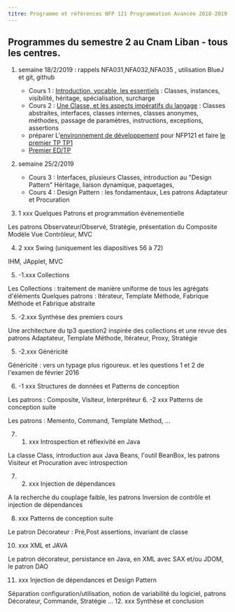 ```yaml
---
titre: Programme et références NFP 121 Programmation Avancée 2018-2019
---
```

 
## Programmes du semestre 2 au Cnam Liban - tous les centres.

1. semaine 18/2/2019 : rappels NFA031,NFA032,NFA035 , utilisation BlueJ et git, github
    * Cours 1 : [Introduction, vocable, les essentiels](https://nfp121.page.link/1) : Classes, instances, visibilité, héritage, spécialisation, surcharge 
    * Cours 2 : [Une Classe, et les aspects impératifs du langage](https://nfp121.page.link/2) : Classes abstraites, interfaces, classes internes, classes anonymes,
méthodes, passage de paramètres, instructions, exceptions, assertions
    * préparer L'[environnement de développement](/NFP121/TP/tp0/) pour NFP121 et faire [le premier TP TP1](/NFP121/TP/tp1/tp1)
    * [Premier ED/TP](ED/ed1/)

3.  semaine 25/2/2019 
    * Cours 3 : Interfaces, plusieurs Classes, introduction au "Design Pattern" Héritage, liaison dynamique, paquetages, 
    * Cours 4 : Design Pattern : les fondamentaux, Les patrons Adaptateur et Procuration

4. 1 xxx Quelques Patrons et programmation évènementielle

Les patrons Observateur/Observé, Stratégie, présentation du Composite
Modèle Vue Contrôleur, MVC

4. 2 xxx Swing (uniquement les diapositives 56 à 72)

IHM, JApplet, MVC

5. -1.xxx Collections

Les Collections : traitement de manière uniforme de tous les agrégats d'éléments
Quelques patrons : Itérateur, Template Méthode, Fabrique Méthode et Fabrique abstraite

5. -2.xxx Synthèse des premiers cours

Une architecture du tp3 question2 inspirée des collections et une revue des patrons  Adaptateur, Template Méthode, Itérateur, Proxy, Stratégie

5. -2.xxx Généricité 

Généricité : vers un typage plus rigoureux. et les questions 1 et 2 de l'examen de février 2016

6. -1 xxx Structures de données et Patterns de conception

Les patrons : Composite, Visiteur, Interpréteur 
6. -2  xxx Patterns de conception suite

Les patrons : Memento, Command, Template Method, ...

7. 1.  xxx Introspection et réflexivité en Java

La classe Class, introduction aux  Java Beans, l'outil BeanBox, les patrons Visiteur et Procuration avec introspection

7. 2.  xxx Injection de dépendances

A la recherche du couplage faible, les patrons Inversion de contrôle et injection de dépendances

8.    xxx Patterns de conception suite

Le patron Décorateur : Pré,Post assertions, invariant de classe


10.   xxx XML et JAVA

Le patron décorateur, persistance en Java, en XML avec SAX et/ou JDOM, le patron DAO

11.   xxx  Injection de dépendances et Design Pattern

Séparation configuration/utilisation, notion de variabilité du logiciel, patrons Décorateur, Commande, Stratégie ...
12.  xxx  Synthèse et conclusion